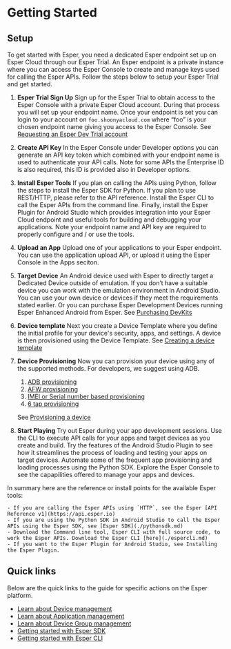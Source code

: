 # Getting Started


## Setup
To get started with Esper, you need a dedicated Esper endpoint set up on Esper Cloud through our Esper Trial. An Esper endpoint is a private instance where you can access the Esper Console to create and manage keys used for calling the Esper APIs. Follow the steps below to setup your Esper Trial and get started.


1. **Esper Trial Sign Up** Sign up for the Esper Trial to obtain access to the Esper Console with a private Esper Cloud account. During that process you will set up your endpoint name. Once your endpoint is set you can login to your account on `foo.shoonyacloud.com` where “foo” is your chosen endpoint name giving you access to the Esper Console. See [Requesting an Esper Dev Trial account](./module/register.md)
2. **Create API Key** In the Esper Console under Developer options you can generate an API key token which combined with your endpoint name is used to authenticate your API calls. Note for some APIs the Enterprise ID is also required, this ID is provided also in Developer options. 
3. **Install Esper Tools** If you plan on calling the APIs using Python, follow the steps to install the Esper SDK for Python. If you plan to use REST/HTTP, please refer to the API reference. Install the Esper CLI to call the Esper APIs from the command line. Finally, install the Esper Plugin for Android Studio which provides integration into your Esper Cloud endpoint and useful tools for building and debugging your applications. Note your endpoint name and API key are required to properly configure and / or use the tools.
4. **Upload an App** Upload one of your applications to your Esper endpoint. You can use the application upload API, or upload it using the Esper Console in the Apps seciton.
5. **Target Device**  An Android device used with Esper to directly target a Dedicated Device outside of emulation. If you don’t have a suitable device you can work with the emulation environment in Android Studio. You can use your own device or devices if they meet the requirements stated earlier. Or you can purchase Esper Development Devices running Esper Enhanced Android from Esper. See [Purchasing DevKits](./module/devkits.md)
6. **Device template** Next you create a Device Template where you define the initial profile for your device's security, apps, and settings. A device is then provisioned using the  Device Template. See [Creating a device template](https://consoledocs.esper.io/device-template/)
7. **Device Provisioning** Now you can provision your device using any of the supported methods. For developers, we suggest using ADB.

    1. [ADB provisioning](https://consoledocs.esper.io/device-provisioning/adb-provisioning/)
    2. [AFW provisioning](https://consoledocs.esper.io/device-provisioning/afw-provisioning/)
    3. [IMEI or Serial number based provisioning](https://consoledocs.esper.io/device-provisioning/imei-or-serial-number-based-provisioning/)
    4. [6 tap provisioning](https://consoledocs.esper.io/device-provisioning/6-tap-provisioning/)

    See [Provisioning a device](https://consoledocs.esper.io/device-provisioning/)

8. **Start Playing** Try out Esper during your app development sessions. Use the CLI to execute API calls for your apps and target devices as you create and build. Try the features of the Android Studio Plugin to see how it streamlines the process of loading and testing your apps on target devices. Automate some of the frequent app provisioning and loading processes using the Python SDK. Explore the Esper Console to see the capapilities offered to manage your apps and devices. 

In summary here are the reference or install points for the available Esper tools:

    - If you are calling the Esper APIs using `HTTP`, see the Esper [API Reference v1](https://api.esper.io)
    - If you are using the Python SDK in Android Studio to call the Esper APIs using the Esper SDK, see [Esper SDK](./pythonsdk.md)
    - Download the Command line tool, Esper CLI with full source code, to work the Esper APIs. Download the Esper CLI [here](./espercli.md)
    - If you want to the Esper Plugin for Android Studio, see Installing the Esper Plugin.

## Quick links

Below are the quick links to the guide for specific actions on the Esper platform.

- [Learn about Device management](https://consoledocs.esper.io/device-management/)
- [Learn about Application management](https://consoledocs.esper.io/app-management/)
- [Learn about Device Group management](https://consoledocs.esper.io/group-management/)
- [Getting started with Esper SDK](./pythonsdk.md)
- [Getting started with Esper CLI](./espercli.md)
